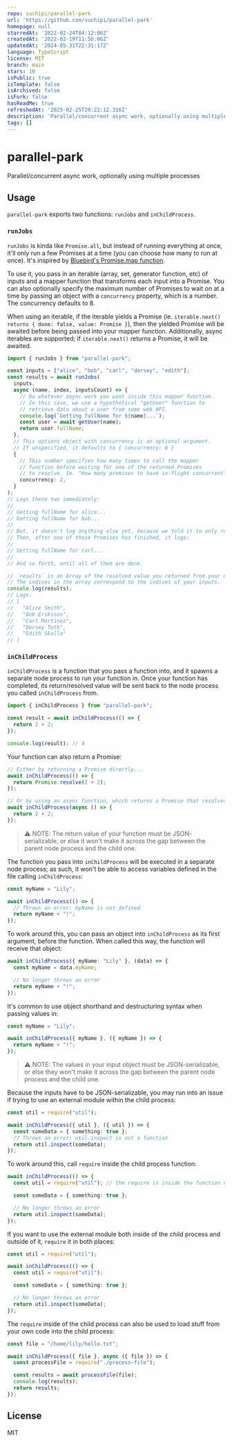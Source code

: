 ```yaml
---
repo: suchipi/parallel-park
url: 'https://github.com/suchipi/parallel-park'
homepage: null
starredAt: '2022-02-24T04:12:06Z'
createdAt: '2022-02-19T11:56:06Z'
updatedAt: '2024-05-31T22:31:17Z'
language: TypeScript
license: MIT
branch: main
stars: 10
isPublic: true
isTemplate: false
isArchived: false
isFork: false
hasReadMe: true
refreshedAt: '2025-02-25T20:22:12.316Z'
description: 'Parallel/concurrent async work, optionally using multiple threads or processes'
tags: []
---
```


# parallel-park

Parallel/concurrent async work, optionally using multiple processes

## Usage

`parallel-park` exports two functions: `runJobs` and `inChildProcess`.

### `runJobs`

`runJobs` is kinda like `Promise.all`, but instead of running everything at once, it'll only run a few Promises at a time (you can choose how many to run at once). It's inspired by [Bluebird's Promise.map function](http://bluebirdjs.com/docs/api/promise.map.html).

To use it, you pass in an iterable (array, set, generator function, etc) of inputs and a mapper function that transforms each input into a Promise. You can also optionally specify the maximum number of Promises to wait on at a time by passing an object with a `concurrency` property, which is a number. The concurrency defaults to 8.

When using an iterable, if the iterable yields a Promise (ie. `iterable.next() returns { done: false, value: Promise }`), then the yielded Promise will be awaited before being passed into your mapper function. Additionally, async iterables are supported; if `iterable.next()` returns a Promise, it will be awaited.

```ts
import { runJobs } from "parallel-park";

const inputs = ["alice", "bob", "carl", "dorsey", "edith"];
const results = await runJobs(
  inputs,
  async (name, index, inputsCount) => {
    // Do whatever async work you want inside this mapper function.
    // In this case, we use a hypothetical "getUser" function to
    // retrieve data about a user from some web API.
    console.log(`Getting fullName for ${name}...`);
    const user = await getUser(name);
    return user.fullName;
  },
  // This options object with concurrency is an optional argument.
  // If unspecified, it defaults to { concurrency: 8 }
  {
    // This number specifies how many times to call the mapper
    // function before waiting for one of the returned Promises
    // to resolve. Ie. "How many promises to have in-flight concurrently"
    concurrency: 2,
  }
);
// Logs these two immediately:
//
// Getting fullName for alice...
// Getting fullName for bob...
//
// But, it doesn't log anything else yet, because we told it to only run two things at a time.
// Then, after one of those Promises has finished, it logs:
//
// Getting fullName for carl...
//
// And so forth, until all of them are done.

// `results` is an Array of the resolved value you returned from your mapper function.
// The indices in the array correspond to the indices of your inputs.
console.log(results);
// Logs:
// [
//   "Alice Smith",
//   "Bob Eriksson",
//   "Carl Martinez",
//   "Dorsey Toth",
//   "Edith Skalla"
// ]
```

### `inChildProcess`

`inChildProcess` is a function that you pass a function into, and it spawns a separate node process to run your function in. Once your function has completed, its return/resolved value will be sent back to the node process you called `inChildProcess` from.

```ts
import { inChildProcess } from "parallel-park";

const result = await inChildProcess(() => {
  return 2 + 2;
});

console.log(result); // 4
```

Your function can also return a Promise:

```ts
// Either by returning a Promise directly...
await inChildProcess(() => {
  return Promise.resolve(2 + 2);
});

// Or by using an async function, which returns a Promise that resolves to the function's return value
await inChildProcess(async () => {
  return 2 + 2;
});
```

> ⚠️ NOTE: The return value of your function must be JSON-serializable, or else it won't make it across the gap between the parent node process and the child one.

The function you pass into `inChildProcess` will be executed in a separate node process; as such, it won't be able to access variables defined in the file calling `inChildProcess`:

```ts
const myName = "Lily";

await inChildProcess(() => {
  // Throws an error: myName is not defined
  return myName + "!";
});
```

To work around this, you can pass an object into `inChildProcess` as its first argument, before the function. When called this way, the function will receive that object:

```ts
await inChildProcess({ myName: "Lily" }, (data) => {
  const myName = data.myName;

  // No longer throws an error
  return myName + "!";
});
```

It's common to use object shorthand and destructuring syntax when passing values in:

```ts
const myName = "Lily";

await inChildProcess({ myName }, ({ myName }) => {
  return myName + "!";
});
```

> ⚠️ NOTE: The values in your input object must be JSON-serializable, or else they won't make it across the gap between the parent node process and the child one.

Because the inputs have to be JSON-serializable, you may run into an issue if trying to use an external module within the child process:

```ts
const util = require("util");

await inChildProcess({ util }, ({ util }) => {
  const someData = { something: true };
  // Throws an error: util.inspect is not a function
  return util.inspect(someData);
});
```

To work around this, call `require` inside the child process function:

```ts
await inChildProcess(() => {
  const util = require("util"); // the require is inside the function now

  const someData = { something: true };

  // No longer throws an error
  return util.inspect(someData);
});
```

If you want to use the external module both inside of the child process and outside of it, `require` it in both places:

```ts
const util = require("util");

await inChildProcess(() => {
  const util = require("util");

  const someData = { something: true };

  // No longer throws an error
  return util.inspect(someData);
});
```

The `require` inside of the child process can also be used to load stuff from your own code into the child process:

```ts
const file = "/home/lily/hello.txt";

await inChildProcess({ file }, async ({ file }) => {
  const processFile = require("./process-file");

  const results = await processFile(file);
  console.log(results);
  return results;
});
```

## License

MIT
